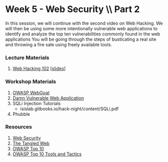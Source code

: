 # Week 5 - Web Security \\\\ Part 2
In this session, we will continue with the second video on Web Hacking.  We will then be using some more intentionally vulnerable web applications to identify and analyze the top ten vulnerabilities commonly found in the web applications  You will be going through the steps of busticating a real site and throwing a fire sale using freely available tools.

### Lecture Materials
1. [Web Hacking 102](http://vimeo.com/32550671) [[slides](https://github.com/isislab/Hack-Night/blob/master/2014-Fall/slides/WebHackingDay2-2011.pdf?raw=true)]

### Workshop Materials
1. [OWASP WebGoat](https://www.owasp.org/index.php/Category:OWASP_WebGoat_Project)
2. [Damn Vulnerable Web Application](http://www.dvwa.co.uk/)
3. SQLi Injection Tutorials
    * isislab.gitbooks.io/hack-night/content/SQLi.pdf
4. Phubble


### Resources
1. [Web Security](https://github.com/isislab/Project-Ideas/wiki/Web-Security)
2. [The Tangled Web](http://nostarch.com/tangledweb.htm)
3. [OWASP Top 10](https://www.owasp.org/index.php/Top_10)
4. [OWASP Top 10 Tools and Tactics](http://resources.infosecinstitute.com/owasp-top-10-tools-and-tactics/)
